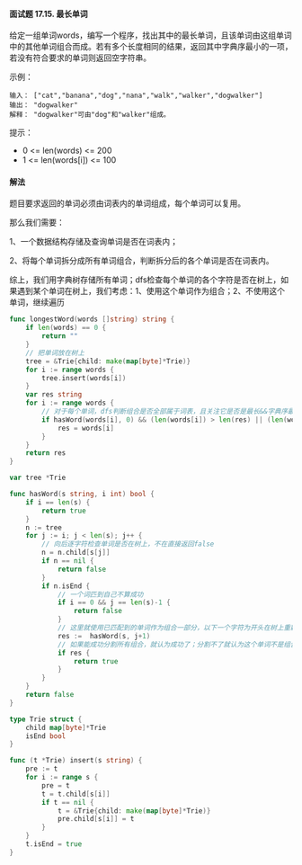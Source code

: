 #### 面试题 17.15. 最长单词

给定一组单词words，编写一个程序，找出其中的最长单词，且该单词由这组单词中的其他单词组合而成。若有多个长度相同的结果，返回其中字典序最小的一项，若没有符合要求的单词则返回空字符串。

示例：
```
输入： ["cat","banana","dog","nana","walk","walker","dogwalker"]
输出： "dogwalker"
解释： "dogwalker"可由"dog"和"walker"组成。
```
提示：
- 0 <= len(words) <= 200
- 1 <= len(words[i]) <= 100

#### 解法
题目要求返回的单词必须由词表内的单词组成，每个单词可以复用。

那么我们需要：

1、一个数据结构存储及查询单词是否在词表内； 

2、将每个单词拆分成所有单词组合，判断拆分后的各个单词是否在词表内。

综上，我们用字典树存储所有单词；dfs检查每个单词的各个字符是否在树上，如果遇到某个单词在树上，我们考虑：1、使用这个单词作为组合；2、不使用这个单词，继续遍历
```go
func longestWord(words []string) string {
    if len(words) == 0 {
        return ""
    }
    // 把单词放在树上
    tree = &Trie{child: make(map[byte]*Trie)}
    for i := range words {
        tree.insert(words[i])
    }
    var res string
    for i := range words {
        // 对于每个单词，dfs判断组合是否全部属于词表，且关注它是否是最长&&字典序最小
        if hasWord(words[i], 0) && (len(words[i]) > len(res) || (len(words[i]) == len(res) && res > words[i])){
            res = words[i]
        }
    }
    return res
}

var tree *Trie

func hasWord(s string, i int) bool {
    if i == len(s) {
        return true
    }
    n := tree
    for j := i; j < len(s); j++ {
        // 向后逐字符检查单词是否在树上，不在直接返回false
        n = n.child[s[j]]
        if n == nil {
            return false
        }
        if n.isEnd {
            // 一个词匹到自己不算成功
            if i == 0 && j == len(s)-1 {
                return false
            }
            // 这里就使用已匹配到的单词作为组合一部分，以下一个字符为开头在树上重新dfs
            res :=  hasWord(s, j+1)
            // 如果能成功分割所有组合，就认为成功了；分割不了就认为这个单词不是组合之一，继续向后j++
            if res {
                return true
            }
        }
    }
    return false
}

type Trie struct {
    child map[byte]*Trie
    isEnd bool
}

func (t *Trie) insert(s string) {
    pre := t
    for i := range s {
        pre = t
        t = t.child[s[i]]
        if t == nil {
            t = &Trie{child: make(map[byte]*Trie)} 
            pre.child[s[i]] = t
        }
    }
    t.isEnd = true
}
```